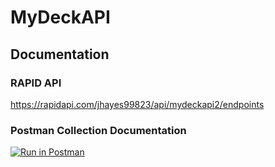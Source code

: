 # MyDeckAPI

## Documentation

### RAPID API
https://rapidapi.com/jhayes99823/api/mydeckapi2/endpoints

### Postman Collection Documentation
[![Run in Postman](https://run.pstmn.io/button.svg)](https://god.postman.co/run-collection/d359675b7b8b75e313c9)
